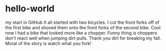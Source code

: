 # hello-world
my start in GitHub
It all started with two bicycles. I cut the front forks off of the first bike and shoved them onto the front forks of the second bike. Cool now I had a bike that looked more like a chopper. Funny thing is choppers don't react well when jumping dirt pulls. Thank you dirt for breaking my fall. 
Moral of the story is watch what you fork!
